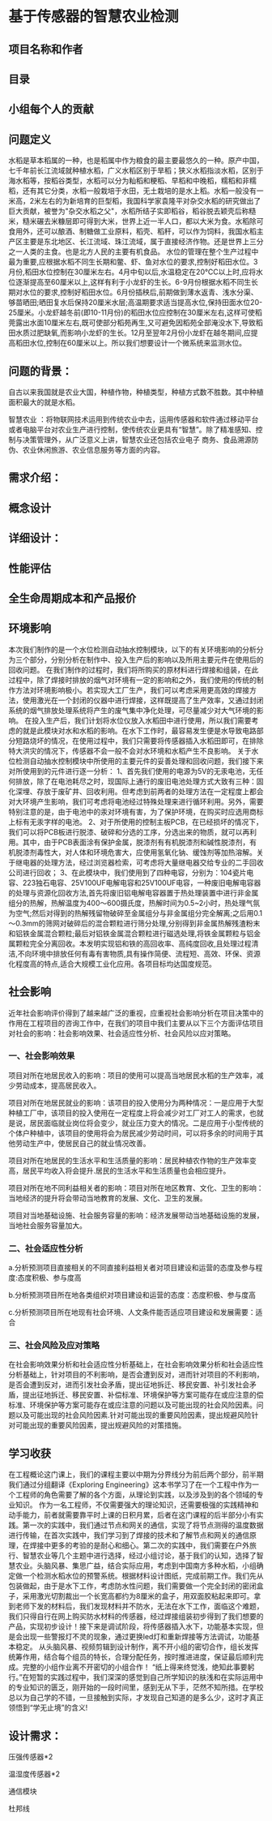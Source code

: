# 基于传感器的智慧农业检测

## 项目名称和作者

## 目录

## 小组每个人的贡献

## 问题定义
水稻是草本稻属的一种，也是稻属中作为粮食的最主要最悠久的一种。原产中国，七千年前长江流域就种植水稻，广义水稻区别于旱稻；狭义水稻指淡水稻，区别于海水稻等，按稻谷类型，水稻可以分为籼稻和粳稻、早稻和中晚稻，糯稻和非糯稻，还有其它分类，水稻一般栽培于水田，无土栽培的是水上稻。水稻一般没有一米高，2米左右的为新培育的巨型稻，我国科学家袁隆平对杂交水稻的研究做出了巨大贡献，被誉为"杂交水稻之父"，水稻所结子实即稻谷，稻谷脱去颖壳后称糙米，糙米碾去米糠层即可得到大米，世界上近一半人口，都以大米为食。水稻除可食用外，还可以酿酒、制糖做工业原料，稻壳、稻秆，可以作为饲料，我国水稻主产区主要是东北地区、长江流域、珠江流域，属于直接经济作物。还是世界上三分之一人类的主食。也是北方人民的主要有机食品。
水位的管理在整个生产过程中最为重要,应根据水稻不同生长期和鳖、虾、鱼对水位的要求,控制好稻田水位。3月份,稻田水位控制在30厘米左右。4月中旬以后,水温稳定在20℃C以上时,应将水位逐渐提高至60厘米以上,这样有利于小龙虾的生长。6-9月份根据水稻不同生长期对水位的要求,控制好稻田水位。6月份插秧后,前期做到薄水返青、浅水分渠、够苗晒田;晒田复水后保持20厘米水层;高温期要求适当提高水位,保持田面水位20-25厘米。小龙虾越冬前(即10-11月份)的稻田水位应控制在30厘米左右,这样可使稻莞露出水面10厘米左右,既可使部分稻苑再生,又可避免因稻苑全部淹没水下,导致稻田水质过肥缺氧,而影响小龙虾的生长。12月至翌年2月份小龙虾在越冬期间,应提高稻田水位,控制在60厘米以上。所以我们想要设计一个微系统来监测水位。

## 问题的背景：

自古以来我国就是农业大国，种植作物，种植类型，种植方式数不胜数。其中种植面积最大的就是水稻。

智慧农业 ：将物联网技术运用到传统农业中去，运用传感器和软件通过移动平台或者电脑平台对农业生产进行控制，使传统农业更具有“智慧”。除了精准感知、控制与决策管理外，从广泛意义上讲，智慧农业还包括农业电子
商务、食品溯源防伪、农业休闲旅游、农业信息服务等方面的内容。

## 需求介绍：

## 概念设计

## 详细设计：

## 性能评估

## 全生命周期成本和产品报价

## 环境影响


本次我们制作的是一个水位检测自动抽水控制模块，以下的有关环境影响的分析分为三个部分，分别分析在制作中、投入生产后的影响以及所用主要元件在使用后的回收问题。
在我们制作的过程时，我们将所购买的原材料进行焊接和组装，在此过程中，除了焊接时排放的烟气对环境有一定的影响和之外，我们使用的传统的制作方法对环境影响极小。若实现大工厂生产，我们可以考虑采用更高效的焊接方法，使用激光在一个封闭的仪器中进行焊接，这样既提高了生产效率，又通过封闭系统的烟气排放处理系统将产生的废气集中净化处理，可尽量减少对大气环境的影响。
在投入生产后，我们计划将水位仪放入水稻田中进行使用，所以我们需要考虑的就是此模块对水和水稻的影响。在水下工作时，最容易发生便是水导致电路部分短路烧坏的情况，在使用过程中，我们只需要将传感器插入水稻田即可，在排除特大洪灾的情况下，传感器不会一般不会对水环境和水稻产生不良影响。 
关于水位检测自动抽水控制模块中所使用的主要元件的妥善处理和回收问题，我们接下来对所使用到的元件进行逐一分析：
1、首先我们使用的电源为5V的无汞电池，无任何排放，除了在电池耗尽之时，现国际上通行的废旧电池处理方式大致有三种：固化深埋、存放于废矿井、回收利用。但考虑到前两者的处理方法在一定程度上都会对大环境产生影响，我们可考虑将电池经过特殊处理来进行循环利用。另外，需要特别注意的是，由于电池中的汞对环境有害，为了保护环境，在购买时应选用商标上标有无汞字样的电池。
2、对于所使用的控制主板PCB，在已经损坏的情况下，我们可以将PCB板进行脱漆、破碎和分选的工序，分选出来的物质，就可以再利用。其中，由于PCB表面涂有保护金属，脱漆剂有有机脱漆剂和碱性脱漆剂，有机脱漆剂毒性大，对人体和环境危害大，应使用氢氧化钠、缓蚀剂等加热溶解。关于继电器的处理方法，经过浏览器检索，可考虑将大量继电器交给专业的二手回收公司进行回收；
3、在此模块中，我们使用到了四种电容，分别为：104瓷片电容、223独石电容、25V100UF电解电容和25V100UF电容，一种废旧电解电容器的处理与资源化回收方法,首先将废旧铝电解电容器置于热处理装置中进行非金属组分的热解，热解温度为400～600摄氏度，热解时间为0.5~2小时，热处理气氛为空气;然后对得到的热解残留物破碎至金属组分与非金属组分完全解离;之后用0.1～0.3mm的筛网对破碎后的混合颗粒进行筛分处理,分别得到非金属热解残渣粉末和铝铁金属混合颗粒;最后对铝铁金属混合颗粒进行磁选处理,将铁金属颗粒与铝金属颗粒完全分离回收。本发明实现铝和铁的高回收率、高纯度回收,且处理过程清洁,不向环境中排放任何有毒有害物质,具有操作简便、流程短、高效、环保、资源化程度高的特点,适合大规模工业化应用。各项目标均达国度规范。

## 社会影响 

近年社会影响评价得到了越来越广泛的重视，应重视社会影响分析在项目决策中的作用在工程项目的咨询工作中，在我们的项目中我们主要从以下三个方面评估项目对社会的影响：社会影响效果、社会适应性分析、社会风险以应对策略。
### 一、社会影响效果

  项目对所在地居民收入的影响：项目的使用可以提高当地居民水稻的生产效率，减少劳动成本，提高居民收入。
  
  项目对所在地居民就业的影响：该项目的投入使用分为两种情况：一是应用于大型种植工厂中，该项目的投入使用在一定程度上将会减少对工厂对工人的需求，也就是说，居民面临就业岗位将会变少，就业压力变大的情况。二是应用于小型传统的个体户种植中，该项目的使用将会为居民减少劳动时间，可以将多余的时间用于其他劳动生产中，使居民自己的就业情况改善。

  项目对所在地居民的生活水平和生活质量的影响：居民种植农作物的生产效率变高，居民平均收入将会提升.居民的生活水平和生活质量也会相应提升。
  
  项目对所在地不同利益相关者的影响：项目对所在地区教育、文化、卫生的影响：当地经济的提升将会带动当地教育的发展、文化、卫生的发展。
  
  项目对当地基础设施、社会服务容量的影响：经济发展带动当地基础设施的发展，当地社会服务容量加大。
### 二、社会适应性分析

a.分析预测项目直接相关的不同直接利益相关者对项目建设和运营的态度及参与程度:态度积极、参与度高

b.分析预测项目所在地各类组织对项目建设和运营的态度：态度积极、参与度高

c.分析预测项目所在地现有社会环境、人文条件能否适应项目建设和发展需要：适合


### 三、社会风险及应对策略
  在社会影响效果分析和社会适应性分析基础上，在社会影响效果分析和社会适应性分析基础上，针对项目的不利影响，是否会遭到反对，进而针对项目的不利影响，是否会遭到反对，进而引发社会矛盾，提出征地拆迁、移民安置、补引发社会矛盾，提出征地拆迁、移民安置、补偿标准、环境保护等方案可能存在或应注意的偿标准、环境保护等方案可能存在或应注意的问题以及可能出现的社会风险因素。问题以及可能出现的社会风险因素.针对可能出现的重要风险因素，提出规避风险针对可能出现的重要风险因素，提出规避风险的对策措施。

## 学习收获


在工程概论这门课上，我们的课程主要以中期为分界线分为前后两个部分，前半期我们通过分组翻译《Exploring Engineering》这本书学习了在一个工程中作为一个工程师的角色需要了解的各个方面，从理论到实践，以及涉及到的各个领域的专业知识。
作为一名工程师，不仅需要强大的理论知识，还需要极强的实践精神和动手能力，前者就需要靠平时上课的日积月累，后者在这门课程的后半部分小有实践。第一次的实践中，我们通过节点和网关的通信，实现了将节点测得的温度数据进行传输，在首次实践中，我们学习到了焊接的技术和了解节点和网关的通信原理，在焊接中更多的考验的是耐心和细心。第二次的实践中，我们需要在户外旅行、智慧农业等几个主题中进行选择，经过小组讨论，基于我们的认知，选择了智慧农业。头脑风暴、集思广益，结合实际应用，考虑到中国南方多种水稻，小组确定做一个检测水稻水位的预警系统。根据材料设计图纸，完成前期工作。我们先从包装做起，由于是水下工作，考虑防水性问题，我们需要做一个完全封闭的密闭盒子，采用激光切割裁出一个长宽高都约为8厘米的盒子，用双面胶粘起来即可。拿到老师下发的材料后，我们发现材料并不防水，无法在水下工作，面临这个难题，我们只得自行在网上购买防水材料的传感器，经过焊接组装初步得到了我们想要的产品，实现初步设计！接下来是调试阶段，将传感器插入水下，功能基本实现，但是会出现一些警报灯不灵的现象，通过更换led灯和重新焊接等方法调试，功能基本稳定。
从头脑风暴、视频剪辑到设计制作，离不开小组的密切合作，组长发挥统筹作用，结合每个组员的特长，合理分配任务，按时推进进度，保证最后顺利完成。完整的小组作业离不开密切的小组合作！
“纸上得来终觉浅，绝知此事要躬行。”在短暂的实践过程中，我们深深的感觉到自己所学知识的肤浅和在实际运用中的专业知识的匮乏，刚开始的一段时间里，感到无从下手，茫然不知所措。在学校总以为自己学的不错，一旦接触到实际，才发现自己知道的是多么少，这时才真正领悟到“学无止境”的含义!

## 设计需求：

压强传感器*2

温湿度传感器*2

通信模块

杜邦线



